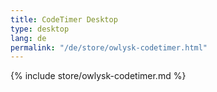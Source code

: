 ```yaml
---
title: CodeTimer Desktop
type: desktop
lang: de
permalink: "/de/store/owlysk-codetimer.html"
---
```


{% include store/owlysk-codetimer.md %}
 
